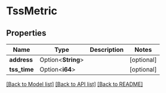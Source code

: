 # TssMetric

## Properties

Name | Type | Description | Notes
------------ | ------------- | ------------- | -------------
**address** | Option<**String**> |  | [optional]
**tss_time** | Option<**i64**> |  | [optional]

[[Back to Model list]](../README.md#documentation-for-models) [[Back to API list]](../README.md#documentation-for-api-endpoints) [[Back to README]](../README.md)


